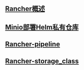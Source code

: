 ## [Rancher概述](./rancher.md)
## [Minio部署Helm私有仓库](./helm-minio.md)
## [Rancher-pipeline](./pipeline.md)
## [Rancher-storage_class](./storage_class.md)
